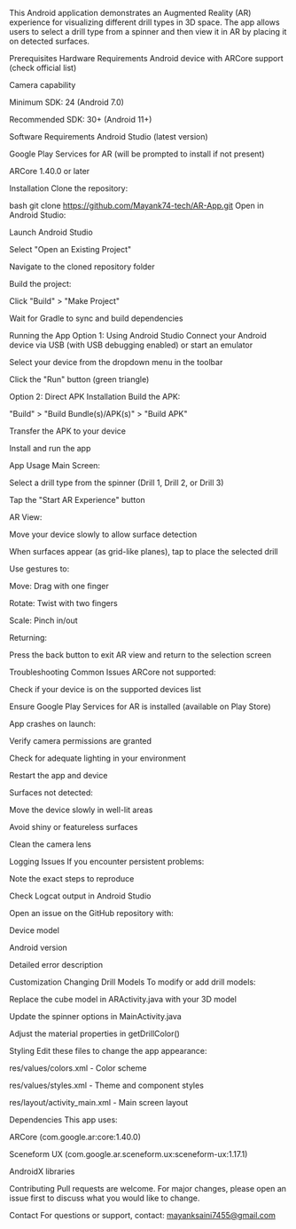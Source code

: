 
This Android application demonstrates an Augmented Reality (AR) experience for visualizing different drill types in 3D space. The app allows users to select a drill type from a spinner and then view it in AR by placing it on detected surfaces.

Prerequisites
Hardware Requirements
Android device with ARCore support (check official list)

Camera capability

Minimum SDK: 24 (Android 7.0)

Recommended SDK: 30+ (Android 11+)

Software Requirements
Android Studio (latest version)

Google Play Services for AR (will be prompted to install if not present)

ARCore 1.40.0 or later

Installation
Clone the repository:

bash
git clone https://github.com/Mayank74-tech/AR-App.git
Open in Android Studio:

Launch Android Studio

Select "Open an Existing Project"

Navigate to the cloned repository folder

Build the project:

Click "Build" > "Make Project"

Wait for Gradle to sync and build dependencies

Running the App
Option 1: Using Android Studio
Connect your Android device via USB (with USB debugging enabled) or start an emulator

Select your device from the dropdown menu in the toolbar

Click the "Run" button (green triangle)

Option 2: Direct APK Installation
Build the APK:

"Build" > "Build Bundle(s)/APK(s)" > "Build APK"

Transfer the APK to your device

Install and run the app

App Usage
Main Screen:

Select a drill type from the spinner (Drill 1, Drill 2, or Drill 3)

Tap the "Start AR Experience" button

AR View:

Move your device slowly to allow surface detection

When surfaces appear (as grid-like planes), tap to place the selected drill

Use gestures to:

Move: Drag with one finger

Rotate: Twist with two fingers

Scale: Pinch in/out

Returning:

Press the back button to exit AR view and return to the selection screen

Troubleshooting
Common Issues
ARCore not supported:

Check if your device is on the supported devices list

Ensure Google Play Services for AR is installed (available on Play Store)

App crashes on launch:

Verify camera permissions are granted

Check for adequate lighting in your environment

Restart the app and device

Surfaces not detected:

Move the device slowly in well-lit areas

Avoid shiny or featureless surfaces

Clean the camera lens

Logging Issues
If you encounter persistent problems:

Note the exact steps to reproduce

Check Logcat output in Android Studio

Open an issue on the GitHub repository with:

Device model

Android version

Detailed error description

Customization
Changing Drill Models
To modify or add drill models:

Replace the cube model in ARActivity.java with your 3D model

Update the spinner options in MainActivity.java

Adjust the material properties in getDrillColor()

Styling
Edit these files to change the app appearance:

res/values/colors.xml - Color scheme

res/values/styles.xml - Theme and component styles

res/layout/activity_main.xml - Main screen layout

Dependencies
This app uses:

ARCore (com.google.ar:core:1.40.0)

Sceneform UX (com.google.ar.sceneform.ux:sceneform-ux:1.17.1)

AndroidX libraries

Contributing
Pull requests are welcome. For major changes, please open an issue first to discuss what you would like to change.

Contact
For questions or support, contact: mayanksaini7455@gmail.com
